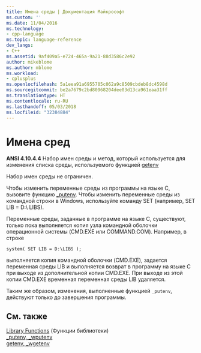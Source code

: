 ```yaml
---
title: Имена среды | Документация Майкрософт
ms.custom: ''
ms.date: 11/04/2016
ms.technology:
- cpp-language
ms.topic: language-reference
dev_langs:
- C++
ms.assetid: 9af409a5-e724-465a-9a21-88d3586c2e92
author: mikeblome
ms.author: mblome
ms.workload:
- cplusplus
ms.openlocfilehash: 5a1eea91a6955705c062a9c8509cbdeb8dc4598d
ms.sourcegitcommit: be2a7679c2bd80968204dee03d13ca961eaa31ff
ms.translationtype: HT
ms.contentlocale: ru-RU
ms.lasthandoff: 05/03/2018
ms.locfileid: "32384884"
---
```

# <a name="environment-names"></a>Имена сред
**ANSI 4.10.4.4** Набор имен среды и метод, который используется для изменения списка среды, используемого функцией [getenv](../c-runtime-library/reference/getenv-wgetenv.md)  
  
 Набор имен среды не ограничен.  
  
 Чтобы изменить переменные среды из программы на языке C, вызовите функцию [_putenv](../c-runtime-library/reference/putenv-wputenv.md). Чтобы изменить переменные среды из командной строки в Windows, используйте команду SET (например, SET LIB = D:\ LIBS).  
  
 Переменные среды, заданные в программе на языке C, существуют, только пока выполняется копия узла командной оболочки операционной системы (CMD.EXE или COMMAND.COM). Например, в строке  
  
```  
system( SET LIB = D:\LIBS );  
```  
  
 выполняется копия командной оболочки (CMD.EXE), задается переменная среды LIB и выполняется возврат в программу на языке C при выходе из дополнительной копии CMD.EXE. При выходе из этой копии CMD.EXE временная переменная среды LIB удаляется.  
  
 Таким же образом, изменения, выполненные функцией `_putenv`, действуют только до завершения программы.  
  
## <a name="see-also"></a>См. также  
 [Library Functions](../c-language/library-functions.md)  (Функции библиотеки)  
 [_putenv, _wputenv](../c-runtime-library/reference/putenv-wputenv.md)   
 [getenv, _wgetenv](../c-runtime-library/reference/getenv-wgetenv.md)